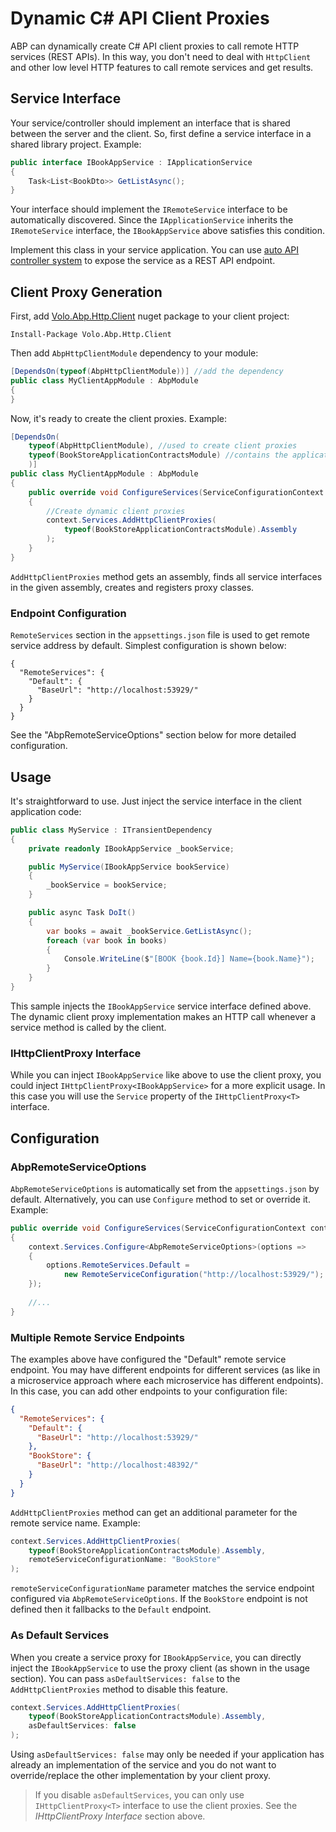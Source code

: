 # Dynamic C# API Client Proxies

ABP can dynamically create C# API client proxies to call remote HTTP services (REST APIs). In this way, you don't need to deal with `HttpClient` and other low level HTTP features to call remote services and get results.

## Service Interface

Your service/controller should implement an interface that is shared between the server and the client. So, first define a service interface in a shared library project. Example:

````csharp
public interface IBookAppService : IApplicationService
{
    Task<List<BookDto>> GetListAsync();
}
````

Your interface should implement the `IRemoteService` interface to be automatically discovered. Since the `IApplicationService` inherits the `IRemoteService` interface, the `IBookAppService` above satisfies this condition.

Implement this class in your service application. You can use [auto API controller system](Auto-API-Controllers.md) to expose the service as a REST API endpoint.

## Client Proxy Generation

First, add [Volo.Abp.Http.Client](https://www.nuget.org/packages/Volo.Abp.Http.Client) nuget package to your client project:

````
Install-Package Volo.Abp.Http.Client
````

Then add `AbpHttpClientModule` dependency to your module:

````csharp
[DependsOn(typeof(AbpHttpClientModule))] //add the dependency
public class MyClientAppModule : AbpModule
{
}
````

Now, it's ready to create the client proxies. Example:

````csharp
[DependsOn(
    typeof(AbpHttpClientModule), //used to create client proxies
    typeof(BookStoreApplicationContractsModule) //contains the application service interfaces
    )]
public class MyClientAppModule : AbpModule
{
    public override void ConfigureServices(ServiceConfigurationContext context)
    {
        //Create dynamic client proxies
        context.Services.AddHttpClientProxies(
            typeof(BookStoreApplicationContractsModule).Assembly
        );
    }
}
````

`AddHttpClientProxies` method gets an assembly, finds all service interfaces in the given assembly, creates and registers proxy classes.

### Endpoint Configuration

`RemoteServices` section in the `appsettings.json` file is used to get remote service address by default. Simplest configuration is shown below:

````
{
  "RemoteServices": {
    "Default": {
      "BaseUrl": "http://localhost:53929/"
    } 
  } 
}
````

See the "AbpRemoteServiceOptions" section below for more detailed configuration.

## Usage

It's straightforward to use. Just inject the service interface in the client application code:

````csharp
public class MyService : ITransientDependency
{
    private readonly IBookAppService _bookService;

    public MyService(IBookAppService bookService)
    {
        _bookService = bookService;
    }

    public async Task DoIt()
    {
        var books = await _bookService.GetListAsync();
        foreach (var book in books)
        {
            Console.WriteLine($"[BOOK {book.Id}] Name={book.Name}");
        }
    }
}
````

This sample injects the `IBookAppService` service interface defined above. The dynamic client proxy implementation makes an HTTP call whenever a service method is called by the client.

### IHttpClientProxy Interface

While you can inject `IBookAppService` like above to use the client proxy, you could inject `IHttpClientProxy<IBookAppService>` for a more explicit usage. In this case you will use the `Service` property of the `IHttpClientProxy<T>` interface.

## Configuration

### AbpRemoteServiceOptions

`AbpRemoteServiceOptions` is automatically set from the `appsettings.json` by default. Alternatively, you can use `Configure` method to set or override it. Example:

````csharp
public override void ConfigureServices(ServiceConfigurationContext context)
{
    context.Services.Configure<AbpRemoteServiceOptions>(options =>
    {
        options.RemoteServices.Default =
            new RemoteServiceConfiguration("http://localhost:53929/");
    });
    
    //...
}
````

### Multiple Remote Service Endpoints

The examples above have configured the "Default" remote service endpoint. You may have different endpoints for different services (as like in a microservice approach where each microservice has different endpoints). In this case, you can add other endpoints to your configuration file:

````json
{
  "RemoteServices": {
    "Default": {
      "BaseUrl": "http://localhost:53929/"
    },
    "BookStore": {
      "BaseUrl": "http://localhost:48392/"
    } 
  } 
}
````

`AddHttpClientProxies` method can get an additional parameter for the remote service name. Example:

````csharp
context.Services.AddHttpClientProxies(
    typeof(BookStoreApplicationContractsModule).Assembly,
    remoteServiceConfigurationName: "BookStore"
);
````

`remoteServiceConfigurationName` parameter matches the service endpoint configured via `AbpRemoteServiceOptions`. If the `BookStore` endpoint is not defined then it fallbacks to the `Default` endpoint.

### As Default Services

When you create a service proxy for `IBookAppService`, you can directly inject the `IBookAppService` to use the proxy client (as shown in the usage section). You can pass `asDefaultServices: false` to the `AddHttpClientProxies` method to disable this feature.

````csharp
context.Services.AddHttpClientProxies(
    typeof(BookStoreApplicationContractsModule).Assembly,
    asDefaultServices: false
);
````

Using `asDefaultServices: false` may only be needed if your application has already an implementation of the service and you do not want to override/replace the other implementation by your client proxy.

> If you disable `asDefaultServices`, you can only use `IHttpClientProxy<T>` interface to use the client proxies. See the *IHttpClientProxy Interface* section above.